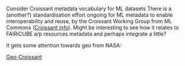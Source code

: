 Consider Croissant metadata vocabulary for ML datasets
There is a (another?) standardisation effort ongoing for ML metadata to enable interoperability and reuse, by the Croissant Working Group from ML Commons ([Croissant info](https://mlcommons.org/working-groups/data/croissant/)). Might be interesting to see how it relates to FAIRiCUBE a/p resources metadata and perhaps integrate a little?


It gets some attention towards geo from NASA:
[Geo-Croissant](https://www.earthdata.nasa.gov/learn/blog/introducing-croissant-format-machine-learning-datasets)